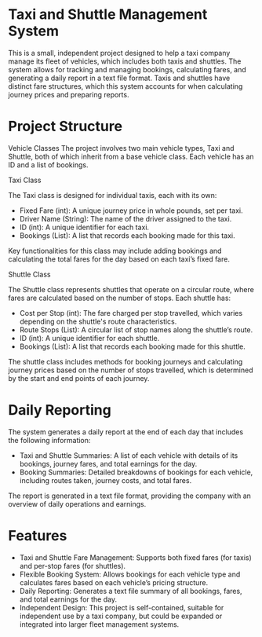 # Taxi and Shuttle Management System
This is a small, independent project designed to help a taxi company manage its fleet of vehicles, which includes both taxis and shuttles. The system allows for tracking and managing bookings, calculating fares, and generating a daily report in a text file format. Taxis and shuttles have distinct fare structures, which this system accounts for when calculating journey prices and preparing reports.

# Project Structure
Vehicle Classes
The project involves two main vehicle types, Taxi and Shuttle, both of which inherit from a base vehicle class. Each vehicle has an ID and a list of bookings.

Taxi Class

The Taxi class is designed for individual taxis, each with its own:

- Fixed Fare (int): A unique journey price in whole pounds, set per taxi.
- Driver Name (String): The name of the driver assigned to the taxi.
- ID (int): A unique identifier for each taxi.
- Bookings (List): A list that records each booking made for this taxi.
  
Key functionalities for this class may include adding bookings and calculating the total fares for the day based on each taxi’s fixed fare.

Shuttle Class

The Shuttle class represents shuttles that operate on a circular route, where fares are calculated based on the number of stops. Each shuttle has:

- Cost per Stop (int): The fare charged per stop travelled, which varies depending on the shuttle's route characteristics.
- Route Stops (List<String>): A circular list of stop names along the shuttle’s route.
- ID (int): A unique identifier for each shuttle.
- Bookings (List): A list that records each booking made for this shuttle.
  
The shuttle class includes methods for booking journeys and calculating journey prices based on the number of stops travelled, which is determined by the start and end points of each journey.

# Daily Reporting

The system generates a daily report at the end of each day that includes the following information:

- Taxi and Shuttle Summaries: A list of each vehicle with details of its bookings, journey fares, and total earnings for the day.
- Booking Summaries: Detailed breakdowns of bookings for each vehicle, including routes taken, journey costs, and total fares.
  
The report is generated in a text file format, providing the company with an overview of daily operations and earnings.

# Features

- Taxi and Shuttle Fare Management: Supports both fixed fares (for taxis) and per-stop fares (for shuttles).
- Flexible Booking System: Allows bookings for each vehicle type and calculates fares based on each vehicle’s pricing structure.
- Daily Reporting: Generates a text file summary of all bookings, fares, and total earnings for the day.
- Independent Design: This project is self-contained, suitable for independent use by a taxi company, but could be expanded or integrated into larger fleet management systems.
